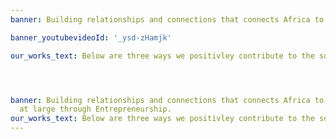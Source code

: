 ```yaml
---
banner: Building relationships and connections that connects Africa to the world at large through entrepreneurship.

banner_youtubevideoId: '_ysd-zHamjk'

our_works_text: Below are three ways we positivley contribute to the society.




banner: Building relationships and connections that connects Africa to the world
  at large through Entrepreneurship.
our_works_text: Below are three ways we positivley contribute to the society.
---
```

